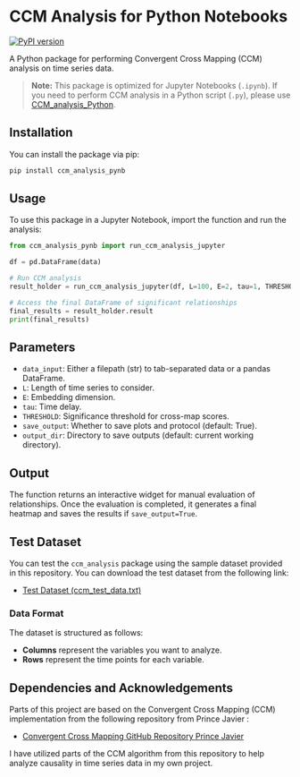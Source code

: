 # CCM Analysis for Python Notebooks
[![PyPI version](https://img.shields.io/pypi/v/ccm-analysis-pynb.svg)](https://pypi.org/project/ccm-analysis-pynb/)

A Python package for performing Convergent Cross Mapping (CCM) analysis on time series data.
> **Note:** This package is optimized for Jupyter Notebooks (`.ipynb`). If you need to perform CCM analysis in a Python script (`.py`), please use [CCM_analysis_Python](https://github.com/chaseU2/CCM_analysis_Python).

## Installation

You can install the package via pip:

```bash
pip install ccm_analysis_pynb
```

## Usage

To use this package in a Jupyter Notebook, import the function and run the analysis:

```python
from ccm_analysis_pynb import run_ccm_analysis_jupyter

df = pd.DataFrame(data)

# Run CCM analysis
result_holder = run_ccm_analysis_jupyter(df, L=100, E=2, tau=1, THRESHOLD=0.8, save_output=False)

# Access the final DataFrame of significant relationships
final_results = result_holder.result
print(final_results)
```

## Parameters

- `data_input`: Either a filepath (str) to tab-separated data or a pandas DataFrame.
- `L`: Length of time series to consider.
- `E`: Embedding dimension.
- `tau`: Time delay.
- `THRESHOLD`: Significance threshold for cross-map scores.
- `save_output`: Whether to save plots and protocol (default: True).
- `output_dir`: Directory to save outputs (default: current working directory).

## Output

The function returns an interactive widget for manual evaluation of relationships. Once the evaluation is completed, it generates a final heatmap and saves the results if `save_output=True`.

## Test Dataset

You can test the `ccm_analysis` package using the sample dataset provided in this repository. You can download the test dataset from the following link:

- [Test Dataset (ccm_test_data.txt)](https://github.com/chaseU2/ccm-analysis-tool/blob/master/ccm_test_data.txt)

  

### Data Format

The dataset is structured as follows:

- **Columns** represent the variables you want to analyze.
- **Rows** represent the time points for each variable.



## Dependencies and Acknowledgements

Parts of this project are based on the Convergent Cross Mapping (CCM) implementation from the following repository from Prince Javier :

- [Convergent Cross Mapping GitHub Repository Prince Javier ](https://github.com/PrinceJavier/causal_ccm.git)

I have utilized parts of the CCM algorithm from this repository to help analyze causality in time series data in my own project.
